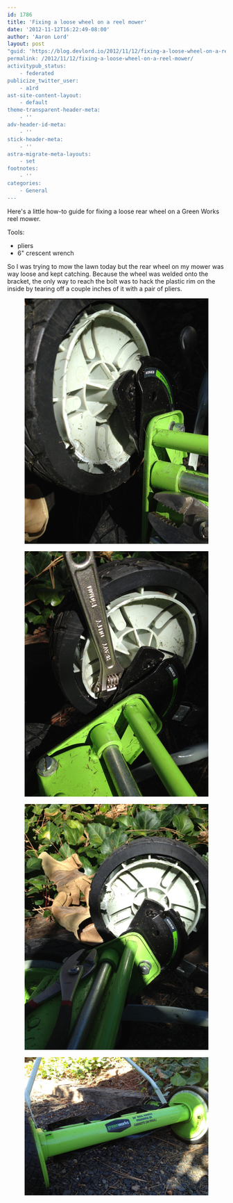 ```yaml
---
id: 1786
title: 'Fixing a loose wheel on a reel mower'
date: '2012-11-12T16:22:49-08:00'
author: 'Aaron Lord'
layout: post
"guid: 'https://blog.devlord.io/2012/11/12/fixing-a-loose-wheel-on-a-reel-mower/'
permalink: /2012/11/12/fixing-a-loose-wheel-on-a-reel-mower/
activitypub_status:
    - federated
publicize_twitter_user:
    - a1rd
ast-site-content-layout:
    - default
theme-transparent-header-meta:
    - ''
adv-header-id-meta:
    - ''
stick-header-meta:
    - ''
astra-migrate-meta-layouts:
    - set
footnotes:
    - ''
categories:
    - General
---
```


<!-- wp:paragraph -->
<p>Here's a little how-to guide for fixing a loose rear wheel on a Green Works reel mower.</p>
<!-- /wp:paragraph -->

<!-- wp:paragraph -->
<p>Tools:</p>
<!-- /wp:paragraph -->

<!-- wp:list -->
<ul><!-- wp:list-item -->
<li>pliers</li>
<!-- /wp:list-item -->

<!-- wp:list-item -->
<li>6" crescent wrench</li>
<!-- /wp:list-item --></ul>
<!-- /wp:list -->

<!-- wp:paragraph -->
<p>So I was trying to mow the lawn today but the rear wheel on my mower was way loose and kept catching. Because the wheel was welded onto the bracket, the only way to reach the bolt was to hack the plastic rim on the inside by tearing off a couple inches of it with a pair of pliers.</p>
<!-- /wp:paragraph -->

<!-- wp:image {"linkDestination":"custom"} -->
<figure class="wp-block-image"><a href="/assets/img/2012/11/20121112-161832.jpg"><img src="/assets/img/2012/11/20121112-161832.jpg" alt="20121112-161832.jpg"/></a></figure>
<!-- /wp:image -->

<!-- wp:image {"linkDestination":"custom"} -->
<figure class="wp-block-image"><a href="/assets/img/2012/11/20121112-161853-scaled-1.jpg"><img src="/assets/img/2012/11/20121112-161853-scaled-1.jpg" alt="20121112-161853.jpg"/></a></figure>
<!-- /wp:image -->

<!-- wp:image {"linkDestination":"custom"} -->
<figure class="wp-block-image"><a href="/assets/img/2012/11/20121112-161803-scaled-1.jpg"><img src="/assets/img/2012/11/20121112-161803-scaled-1.jpg" alt="20121112-161803.jpg"/></a></figure>
<!-- /wp:image -->

<!-- wp:image {"linkDestination":"custom"} -->
<figure class="wp-block-image"><a href="/assets/img/2012/11/20121112-161906-scaled-1.jpg"><img src="/assets/img/2012/11/20121112-161906-scaled-1.jpg" alt="20121112-161906.jpg"/></a></figure>
<!-- /wp:image -->